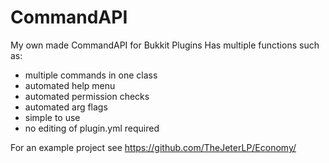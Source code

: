 CommandAPI
================================
My own made CommandAPI for Bukkit Plugins
Has multiple functions such as:
- multiple commands in one class
- automated help menu
- automated permission checks
- automated arg flags
- simple to use
- no editing of plugin.yml required


For an example project see https://github.com/TheJeterLP/Economy/
